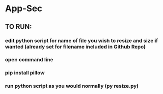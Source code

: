 # App-Sec

## TO RUN:
### edit python script for name of file you wish to resize and size if wanted (already set for filename included in Github Repo)
### open command line
### pip install pillow
### run python script as you would normally (py resize.py)
